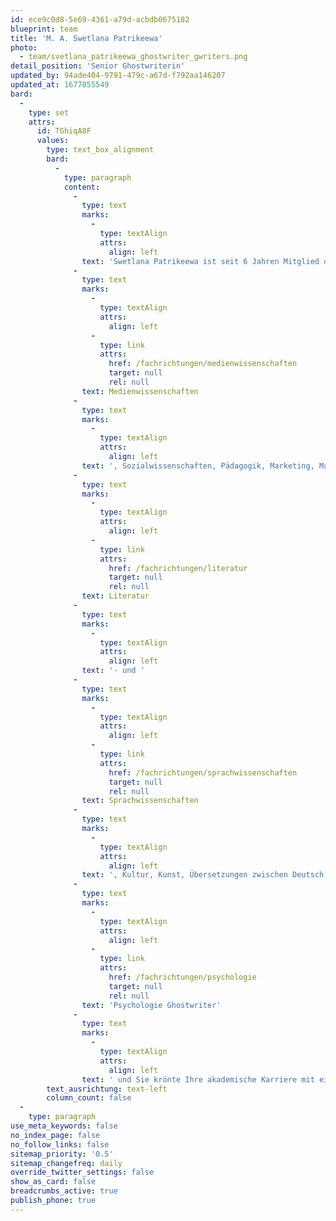 ```yaml
---
id: ece9c0d8-5e69-4361-a79d-acbdb0675182
blueprint: team
title: 'M. A. Swetlana Patrikeewa'
photo:
  - team/svetlana_patrikeewa_ghostwriter_gwriters.png
detail_position: 'Senior Ghostwriterin'
updated_by: 94ade404-9791-479c-a67d-f792aa146207
updated_at: 1677855549
bard:
  -
    type: set
    attrs:
      id: TGhiqA8F
      values:
        type: text_box_alignment
        bard:
          -
            type: paragraph
            content:
              -
                type: text
                marks:
                  -
                    type: textAlign
                    attrs:
                      align: left
                text: 'Swetlana Patrikeewa ist seit 6 Jahren Mitglied des GWriters-Autorenteams und hat sich in dieser Zeit zu einer unserer wertvollsten Ghostwriterinnen entwickelt. Ihren fachlichen Hintergrund hat Swetlana Patrikeewa in den Bereichen '
              -
                type: text
                marks:
                  -
                    type: textAlign
                    attrs:
                      align: left
                  -
                    type: link
                    attrs:
                      href: /fachrichtungen/medienwissenschaften
                      target: null
                      rel: null
                text: Medienwissenschaften
              -
                type: text
                marks:
                  -
                    type: textAlign
                    attrs:
                      align: left
                text: ', Sozialwissenschaften, Pädagogik, Marketing, Management und HR-Management, Germanistik, '
              -
                type: text
                marks:
                  -
                    type: textAlign
                    attrs:
                      align: left
                  -
                    type: link
                    attrs:
                      href: /fachrichtungen/literatur
                      target: null
                      rel: null
                text: Literatur
              -
                type: text
                marks:
                  -
                    type: textAlign
                    attrs:
                      align: left
                text: '- und '
              -
                type: text
                marks:
                  -
                    type: textAlign
                    attrs:
                      align: left
                  -
                    type: link
                    attrs:
                      href: /fachrichtungen/sprachwissenschaften
                      target: null
                      rel: null
                text: Sprachwissenschaften
              -
                type: text
                marks:
                  -
                    type: textAlign
                    attrs:
                      align: left
                text: ', Kultur, Kunst, Übersetzungen zwischen Deutsch und Russisch sowie als '
              -
                type: text
                marks:
                  -
                    type: textAlign
                    attrs:
                      align: left
                  -
                    type: link
                    attrs:
                      href: /fachrichtungen/psychologie
                      target: null
                      rel: null
                text: 'Psychologie Ghostwriter'
              -
                type: text
                marks:
                  -
                    type: textAlign
                    attrs:
                      align: left
                text: ' und Sie krönte Ihre akademische Karriere mit einem Masterabschluss. In der Zusammenarbeit mit unseren Kunden glänzt Swetlana Patrikeewa durch professionelle Kommunikation, Kreativität sowie eine verantwortliche und überaus pünktliche Arbeitsweise. Darüber hinaus ermöglicht ihr ihre dynamische und flexible Persönlichkeit sich durch ihre Lernfähigkeit schnell in neue Themen einzuarbeiten und auch bei kurzfristigen Projekten hervorragende Leistungen zu erbringen.'
        text_ausrichtung: text-left
        column_count: false
  -
    type: paragraph
use_meta_keywords: false
no_index_page: false
no_follow_links: false
sitemap_priority: '0.5'
sitemap_changefreq: daily
override_twitter_settings: false
show_as_card: false
breadcrumbs_active: true
publish_phone: true
---
```


